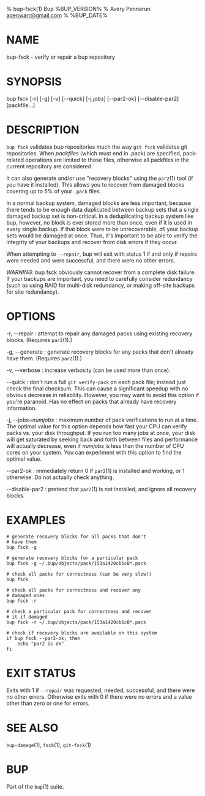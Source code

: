 % bup-fsck(1) Bup %BUP_VERSION%
% Avery Pennarun <apenwarr@gmail.com>
% %BUP_DATE%

# NAME

bup-fsck - verify or repair a bup repository

# SYNOPSIS

bup fsck [-r] [-g] [-v] [\--quick] [-j *jobs*] [\--par2-ok]
[\--disable-par2] [packfile...]

# DESCRIPTION

`bup fsck` validates bup repositories much the way `git fsck`
validates git repositories.  When *packfile*s (which must end in
.pack) are specified, pack-related operations are limited to those
files, otherwise all packfiles in the current repository are
considered.

It can also generate and/or use "recovery blocks" using the
`par2`(1) tool (if you have it installed).  This allows you
to recover from damaged blocks covering up to 5% of your
`.pack` files.

In a normal backup system, damaged blocks are less
important, because there tends to be enough data duplicated
between backup sets that a single damaged backup set is
non-critical.  In a deduplicating backup system like bup,
however, no block is ever stored more than once, even if it
is used in every single backup.  If that block were to be
unrecoverable, *all* your backup sets would be
damaged at once.  Thus, it's important to be able to verify
the integrity of your backups and recover from disk errors
if they occur.

When attempting to `--repair`, bup will exit with status 1 if and only
if repairs were needed and were successful, and there were no other
errors.

*WARNING*: bup fsck obviously cannot recover from a
complete disk failure.  If your backups are important, you
need to carefully consider redundancy (such as using RAID
for multi-disk redundancy, or making off-site backups for
site redundancy).

# OPTIONS

-r, \--repair
:   attempt to repair any damaged packs using
    existing recovery blocks.  (Requires `par2`(1).)
    
-g, \--generate
:   generate recovery blocks for any packs that don't
    already have them.  (Requires `par2`(1).)

-v, \--verbose
:   increase verbosity (can be used more than once).

\--quick
:   don't run a full `git verify-pack` on each pack file;
    instead just check the final checksum.  This can cause
    a significant speedup with no obvious decrease in
    reliability.  However, you may want to avoid this
    option if you're paranoid.  Has no effect on packs that
    already have recovery information.
    
-j, \--jobs=*numjobs*
:   maximum number of pack verifications to run at a time. 
    The optimal value for this option depends how fast your
    CPU can verify packs vs. your disk throughput.  If you
    run too many jobs at once, your disk will get saturated
    by seeking back and forth between files and performance
    will actually decrease, even if *numjobs* is less than
    the number of CPU cores on your system.  You can
    experiment with this option to find the optimal value.
    
\--par2-ok
:   immediately return 0 if `par2`(1) is installed and
    working, or 1 otherwise.  Do not actually check
    anything.
    
\--disable-par2
:   pretend that `par2`(1) is not installed, and ignore all
    recovery blocks.


# EXAMPLES
    # generate recovery blocks for all packs that don't
    # have them
    bup fsck -g
    
    # generate recovery blocks for a particular pack
    bup fsck -g ~/.bup/objects/pack/153a1420cb1c8*.pack
    
    # check all packs for correctness (can be very slow!)
    bup fsck
    
    # check all packs for correctness and recover any
    # damaged ones
    bup fsck -r
    
    # check a particular pack for correctness and recover
    # it if damaged
    bup fsck -r ~/.bup/objects/pack/153a1420cb1c8*.pack
    
    # check if recovery blocks are available on this system
    if bup fsck --par2-ok; then
    	echo "par2 is ok"
    fi

# EXIT STATUS

Exits with 1 if `--repair` was requested, needed, successful, and
there were no other errors.  Otherwise exits with 0 if there were no
errors and a value other than zero or one for errors.

# SEE ALSO

`bup-damage`(1), `fsck`(1), `git-fsck`(1)

# BUP

Part of the `bup`(1) suite.
